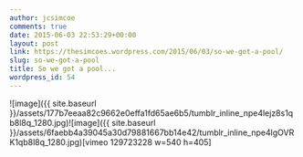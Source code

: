 ```yaml
---
author: jcsimcoe
comments: true
date: 2015-06-03 22:53:29+00:00
layout: post
link: https://thesimcoes.wordpress.com/2015/06/03/so-we-got-a-pool/
slug: so-we-got-a-pool
title: So we got a pool...
wordpress_id: 54
---
```


![image]({{ site.baseurl }}/assets/177b7eeaa82c9662e0effa1fd65ae6b5/tumblr_inline_npe4lejz8s1qb8l8q_1280.jpg)![image]({{ site.baseurl }}/assets/6faebb4a39045a30d79881667bb14e42/tumblr_inline_npe4lgOVRK1qb8l8q_1280.jpg)[vimeo 129723228 w=540 h=405]

